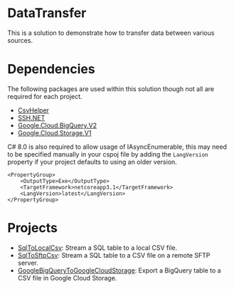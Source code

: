 # DataTransfer

This is a solution to demonstrate how to transfer data between various sources.

# Dependencies

The following packages are used within this solution though not all are required for each project.

* [CsvHelper](https://joshclose.github.io/CsvHelper/)
* [SSH.NET](https://github.com/sshnet/SSH.NET)
* [Google.Cloud.BigQuery.V2](https://cloud.google.com/bigquery/docs/exporting-data)
* [Google.Cloud.Storage.V1](https://cloud.google.com/dotnet/docs/getting-started/using-cloud-storage)

C# 8.0 is also required to allow usage of IAsyncEnumerable, this may need to be specified manually in your cspoj file by adding the `LangVersion` property if your project defaults to using an older version.

```
<PropertyGroup>
	<OutputType>Exe</OutputType>
	<TargetFramework>netcoreapp3.1</TargetFramework>
	<LangVersion>latest</LangVersion>
</PropertyGroup>
```

# Projects

* [SqlToLocalCsv](https://github.com/mattosaurus/DataTransfer/tree/master/DataTransfer.SqlToLocalCsv): Stream a SQL table to a local CSV file.
* [SqlToSftpCsv](https://github.com/mattosaurus/DataTransfer/tree/master/DataTransfer.SqlToSftpCsv): Stream a SQL table to a CSV file on a remote SFTP server.
* [GoogleBigQueryToGoogleCloudStorage](https://github.com/mattosaurus/DataTransfer/tree/master/DataTransfer.GoogleBigQueryToGoogleCloudStorage): Export a BigQuery table to a CSV file in Google Cloud Storage.
